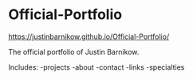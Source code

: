 # Official-Portfolio

https://justinbarnikow.github.io/Official-Portfolio/

The official portfolio of Justin Barnikow.

Includes:
-projects
-about
-contact
-links
-specialties
